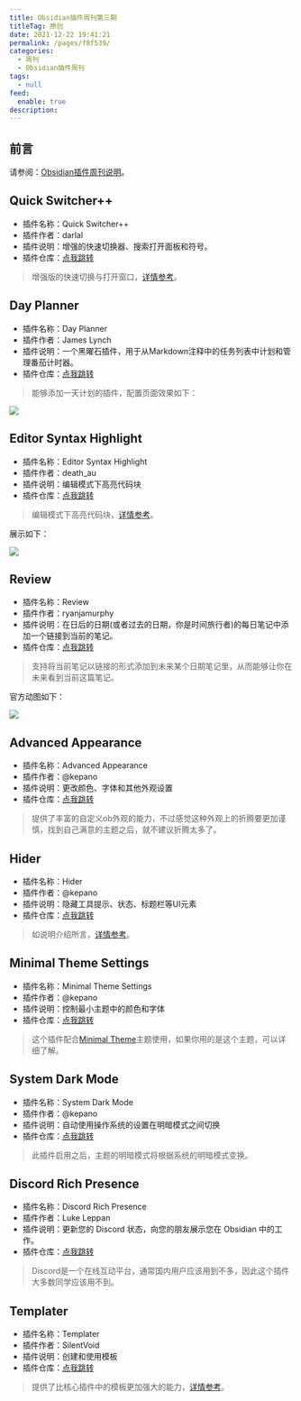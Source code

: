```yaml
---
title: Obsidian插件周刊第三期
titleTag: 原创
date: 2021-12-22 19:41:21
permalink: /pages/f8f539/
categories: 
  - 周刊
  - Obsidian插件周刊
tags: 
  - null
feed: 
  enable: true
description: 
---
```


## 前言

请参阅：[Obsidian插件周刊说明](https://wiki.eryajf.net/pages/bcc523/)。

## Quick Switcher++

- 插件名称：Quick Switcher++
- 插件作者：darlal
- 插件说明：增强的快速切换器、搜索打开面板和符号。
- 插件仓库：[点我跳转](https://github.com/darlal/obsidian-switcher-plus)

> 增强版的快速切换与打开窗口，[详情参考](https://wiki.eryajf.net/pages/6ed7fe/#quick-switcher-plus)。

## Day Planner

- 插件名称：Day Planner
- 插件作者：James Lynch
- 插件说明：一个黑曜石插件，用于从Markdown注释中的任务列表中计划和管理番茄计时器。
- 插件仓库：[点我跳转](https://github.com/lynchjames/obsidian-day-planner)

> 能够添加一天计划的插件，配置页面效果如下：

![](http://t.eryajf.net/imgs/2021/12/654ca7c73c970588.png)

## Editor Syntax Highlight

- 插件名称：Editor Syntax Highlight
- 插件作者：death_au
- 插件说明：编辑模式下高亮代码块
- 插件仓库：[点我跳转](https://github.com/deathau/cm-editor-syntax-highlight-obsidian)

> 编辑模式下高亮代码块，[详情参考](https://wiki.eryajf.net/pages/6ed7fe/#cm-editor-syntax-highlight-obsidian)。

展示如下：

![](http://t.eryajf.net/imgs/2021/12/d4bb0114e23fc832.png)

## Review

- 插件名称：Review
- 插件作者：ryanjamurphy
- 插件说明：在日后的日期(或者过去的日期，你是时间旅行者)的每日笔记中添加一个链接到当前的笔记。
- 插件仓库：[点我跳转](https://github.com/ryanjamurphy/review-obsidian)

> 支持将当前笔记以链接的形式添加到未来某个日期笔记里，从而能够让你在未来看到当前这篇笔记。

官方动图如下：

![](http://t.eryajf.net/imgs/2021/12/ff439f85c2f7250a.gif)

## Advanced Appearance

- 插件名称：Advanced Appearance
- 插件作者：@kepano
- 插件说明：更改颜色、字体和其他外观设置
- 插件仓库：[点我跳转](https://github.com/kepano/obsidian-advanced-appearance)

> 提供了丰富的自定义ob外观的能力，不过感觉这种外观上的折腾要更加谨慎，找到自己满意的主题之后，就不建议折腾太多了。

## Hider

- 插件名称：Hider
- 插件作者：@kepano
- 插件说明：隐藏工具提示、状态、标题栏等UI元素
- 插件仓库：[点我跳转](https://github.com/kepano/obsidian-hider)

> 如说明介绍所言，[详情参考](https://wiki.eryajf.net/pages/6ed7fe/#hider)。


## Minimal Theme Settings

- 插件名称：Minimal Theme Settings
- 插件作者：@kepano
- 插件说明：控制最小主题中的颜色和字体
- 插件仓库：[点我跳转](https://github.com/kepano/obsidian-minimal-settings)

> 这个插件配合[Minimal Theme](https://github.com/kepano/obsidian-minimal)主题使用，如果你用的是这个主题，可以详细了解。

## System Dark Mode

- 插件名称：System Dark Mode
- 插件作者：@kepano
- 插件说明：自动使用操作系统的设置在明暗模式之间切换
- 插件仓库：[点我跳转](https://github.com/kepano/obsidian-system-dark-mode)

> 此插件启用之后，主题的明暗模式将根据系统的明暗模式变换。

## Discord Rich Presence

- 插件名称：Discord Rich Presence
- 插件作者：Luke Leppan
- 插件说明：更新您的 Discord 状态，向您的朋友展示您在 Obsidian 中的工作。
- 插件仓库：[点我跳转](https://github.com/lukeleppan/obsidian-discordrpc)

> Discord是一个在线互动平台，通常国内用户应该用到不多，因此这个插件大多数同学应该用不到。

## Templater

- 插件名称：Templater
- 插件作者：SilentVoid
- 插件说明：创建和使用模板
- 插件仓库：[点我跳转](https://github.com/SilentVoid13/Templater)
	
> 提供了比核心插件中的模板更加强大的能力，[详情参考](https://wiki.eryajf.net/pages/6ed7fe/#templater)。